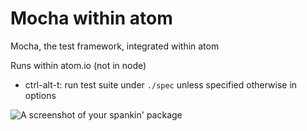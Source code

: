 # Mocha within atom

Mocha, the test framework, integrated within atom

Runs within atom.io (not in node)

* ctrl-alt-t: run test suite under `./spec` unless specified otherwise in options

![A screenshot of your spankin' package](https://f.cloud.github.com/assets/69169/2290250/c35d867a-a017-11e3-86be-cd7c5bf3ff9b.gif)

